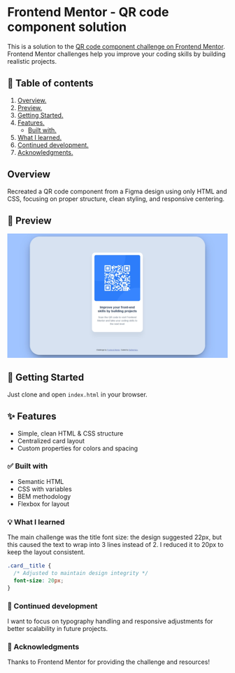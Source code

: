 # Frontend Mentor - QR code component solution

This is a solution to the [QR code component challenge on Frontend Mentor](https://www.frontendmentor.io/challenges/qr-code-component-iux_sIO_H). Frontend Mentor challenges help you improve your coding skills by building realistic projects.

## 📃 Table of contents

1. [Overview.](#overview)
2. [Preview.](#preview)
3. [Getting Started.](#getting-started)
4. [Features.](#features)
   - [Built with.](#built-with)
5. [What I learned.](#what-i-learned)
6. [Continued development.](#continued-development)
7. [Acknowledgments.](#acknowledgments)

## Overview

Recreated a QR code component from a Figma design using only HTML and CSS, focusing on proper structure, clean styling, and responsive centering.

## 📸 Preview

![qr-code-component](./screenshot.webp)

## 🚀 Getting Started

Just clone and open `index.html` in your browser.

## ✨ Features

- Simple, clean HTML & CSS structure
- Centralized card layout
- Custom properties for colors and spacing

### ✅ Built with

- Semantic HTML
- CSS with variables
- BEM methodology
- Flexbox for layout

### 💡 What I learned

The main challenge was the title font size: the design suggested 22px, but this caused the text to wrap into 3 lines instead of 2. I reduced it to 20px to keep the layout consistent.

```css
.card__title {
  /* Adjusted to maintain design integrity */
  font-size: 20px;
}
```

### 🔮 Continued development

I want to focus on typography handling and responsive adjustments for better scalability in future projects.

### 🙌 Acknowledgments

Thanks to Frontend Mentor for providing the challenge and resources!
